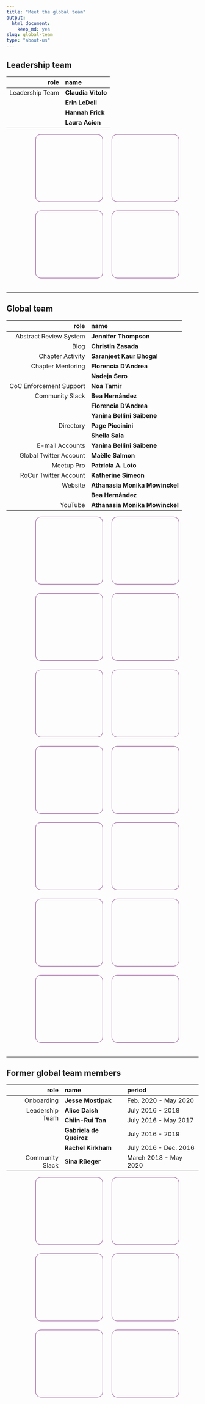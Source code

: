 ```yaml
---
title: "Meet the global team"
output:
  html_document:
    keep_md: yes
slug: global-team
type: "about-us"
---
```


<style type="text/css">
.grid {
  display: flex;
  flex-wrap: wrap; 
  flex-direction: row;
  align-items: center;
  justify-content: center;
  width: 100%;
  list-style-type: none;
  overflow: wrap;
}

.grid-item {
  flex-grow: 1 0 0; 
  height: 200px;
  width: 200px;
}

.content {
  position: relative;
  height: 175px;
  width: 175px;
  border-radius: 1em;
  border: 1px solid #88398a;
  background-size: cover;
  -moz-transition: all 1s ease-in-out 0s;
	-webkit-transition: all 1s ease-in-out 0s;
	-ms-transition: all 1s ease-in-out 0s;
	transition: all 1s ease-in-out 0s;
}

.content-text{
  opacity: 0;
  width: 100%;
  height: 100%;
}

.content-text:hover {
  opacity: 1;
}

.content-text h1 {
  position: absolute;
  width: 100%;
  top: -23px;
  font-size: 14px;
  font-weight: 300;
  color: #fff;
  background-color: #88398abe;
  border-top-left-radius: 1em;
  border-top-right-radius: 1em;
  padding: 5px; 
  padding-left: 8px;

}

.content-text p {
  position: absolute;
  bottom: -31px;
  font-size: 12px;
  font-weight: 300;
  width: 100%;
  background-color: #ffffffde;
  border-bottom-left-radius: 1em;
  border-bottom-right-radius: 1em;
  color: #88398a;
  padding: 4px; 
  padding-left: 8px;
}



@media only screen and (max-width: 600px) {
  .card {
    width: 100%;
  }
}

</style>






## Leadership team

<table class="table" style="width: auto !important; margin-left: auto; margin-right: auto;">
 <thead>
  <tr>
   <th style="text-align:right;"> role </th>
   <th style="text-align:left;"> name </th>
  </tr>
 </thead>
<tbody>
  <tr>
   <td style="text-align:right;vertical-align: top !important;" rowspan="4"> Leadership Team </td>
   <td style="text-align:left;font-weight: bold;"> Claudia Vitolo </td>
  </tr>
  <tr>
   
   <td style="text-align:left;font-weight: bold;"> Erin LeDell </td>
  </tr>
  <tr>
   
   <td style="text-align:left;font-weight: bold;"> Hannah Frick </td>
  </tr>
  <tr>
   
   <td style="text-align:left;font-weight: bold;"> Laura Acion </td>
  </tr>
</tbody>
</table>

<ul class="grid">
<li><div class="grid-item"><div class="content" style="background-image: url(img/claudia_vitolo.png);"><div class="content-text"><h1>Claudia Vitolo</h1><p>Leadership Team<br></p></div></div></div></li><li><div class="grid-item"><div class="content" style="background-image: url(img/erin_ledell.png);"><div class="content-text"><h1>Erin LeDell</h1><p>Leadership Team<br></p></div></div></div></li><li><div class="grid-item"><div class="content" style="background-image: url(img/hannah_frick.png);"><div class="content-text"><h1>Hannah Frick</h1><p>Leadership Team<br></p></div></div></div></li><li><div class="grid-item"><div class="content" style="background-image: url(img/laura_acion.png);"><div class="content-text"><h1>Laura Acion</h1><p>Leadership Team<br></p></div></div></div></li>
</ul>

---

## Global team

<table class="table" style="width: auto !important; margin-left: auto; margin-right: auto;">
 <thead>
  <tr>
   <th style="text-align:right;"> role </th>
   <th style="text-align:left;"> name </th>
  </tr>
 </thead>
<tbody>
  <tr>
   <td style="text-align:right;"> Abstract Review System </td>
   <td style="text-align:left;font-weight: bold;"> Jennifer Thompson </td>
  </tr>
  <tr>
   <td style="text-align:right;"> Blog </td>
   <td style="text-align:left;font-weight: bold;"> Christin Zasada </td>
  </tr>
  <tr>
   <td style="text-align:right;"> Chapter Activity </td>
   <td style="text-align:left;font-weight: bold;"> Saranjeet Kaur Bhogal </td>
  </tr>
  <tr>
   <td style="text-align:right;vertical-align: top !important;" rowspan="2"> Chapter Mentoring </td>
   <td style="text-align:left;font-weight: bold;"> Florencia D’Andrea </td>
  </tr>
  <tr>
   
   <td style="text-align:left;font-weight: bold;"> Nadeja Sero </td>
  </tr>
  <tr>
   <td style="text-align:right;"> CoC Enforcement Support </td>
   <td style="text-align:left;font-weight: bold;"> Noa Tamir </td>
  </tr>
  <tr>
   <td style="text-align:right;vertical-align: top !important;" rowspan="3"> Community Slack </td>
   <td style="text-align:left;font-weight: bold;"> Bea Hernández </td>
  </tr>
  <tr>
   
   <td style="text-align:left;font-weight: bold;"> Florencia D’Andrea </td>
  </tr>
  <tr>
   
   <td style="text-align:left;font-weight: bold;"> Yanina Bellini Saibene </td>
  </tr>
  <tr>
   <td style="text-align:right;vertical-align: top !important;" rowspan="2"> Directory </td>
   <td style="text-align:left;font-weight: bold;"> Page Piccinini </td>
  </tr>
  <tr>
   
   <td style="text-align:left;font-weight: bold;"> Sheila Saia </td>
  </tr>
  <tr>
   <td style="text-align:right;"> E-mail Accounts </td>
   <td style="text-align:left;font-weight: bold;"> Yanina Bellini Saibene </td>
  </tr>
  <tr>
   <td style="text-align:right;"> Global Twitter Account </td>
   <td style="text-align:left;font-weight: bold;"> Maëlle Salmon </td>
  </tr>
  <tr>
   <td style="text-align:right;"> Meetup Pro </td>
   <td style="text-align:left;font-weight: bold;"> Patricia A. Loto </td>
  </tr>
  <tr>
   <td style="text-align:right;"> RoCur Twitter Account </td>
   <td style="text-align:left;font-weight: bold;"> Katherine Simeon </td>
  </tr>
  <tr>
   <td style="text-align:right;vertical-align: top !important;" rowspan="2"> Website </td>
   <td style="text-align:left;font-weight: bold;"> Athanasia Monika Mowinckel </td>
  </tr>
  <tr>
   
   <td style="text-align:left;font-weight: bold;"> Bea Hernández </td>
  </tr>
  <tr>
   <td style="text-align:right;"> YouTube </td>
   <td style="text-align:left;font-weight: bold;"> Athanasia Monika Mowinckel </td>
  </tr>
</tbody>
</table>

<ul class="grid">
<li><div class="grid-item"><div class="content" style="background-image: url(img/athanasia_monika_mowinckel.png);"><div class="content-text"><h1>Athanasia Monika Mowinckel</h1><p>Website; YouTube<br></p></div></div></div></li><li><div class="grid-item"><div class="content" style="background-image: url(img/bea_hernandez.png);"><div class="content-text"><h1>Bea Hernández</h1><p>Website; Community Slack<br></p></div></div></div></li><li><div class="grid-item"><div class="content" style="background-image: url(img/christin_zasada.png);"><div class="content-text"><h1>Christin Zasada</h1><p>Blog<br></p></div></div></div></li><li><div class="grid-item"><div class="content" style="background-image: url(img/florencia_dandrea.png);"><div class="content-text"><h1>Florencia D’Andrea</h1><p>Community Slack; Chapter Mentoring<br></p></div></div></div></li><li><div class="grid-item"><div class="content" style="background-image: url(img/jennifer_thompson.png);"><div class="content-text"><h1>Jennifer Thompson</h1><p>Abstract Review System<br></p></div></div></div></li><li><div class="grid-item"><div class="content" style="background-image: url(img/katherine_simeon.png);"><div class="content-text"><h1>Katherine Simeon</h1><p>RoCur Twitter Account<br></p></div></div></div></li><li><div class="grid-item"><div class="content" style="background-image: url(img/maelle_salmon.png);"><div class="content-text"><h1>Maëlle Salmon</h1><p>Global Twitter Account<br></p></div></div></div></li><li><div class="grid-item"><div class="content" style="background-image: url(img/nadeja_sero.png);"><div class="content-text"><h1>Nadeja Sero</h1><p>Chapter Mentoring<br></p></div></div></div></li><li><div class="grid-item"><div class="content" style="background-image: url(img/noa_tamir.png);"><div class="content-text"><h1>Noa Tamir</h1><p>CoC Enforcement Support<br></p></div></div></div></li><li><div class="grid-item"><div class="content" style="background-image: url(img/page_piccinini.png);"><div class="content-text"><h1>Page Piccinini</h1><p>Directory<br></p></div></div></div></li><li><div class="grid-item"><div class="content" style="background-image: url(img/patricia_a_loto.png);"><div class="content-text"><h1>Patricia A. Loto</h1><p>Meetup Pro<br></p></div></div></div></li><li><div class="grid-item"><div class="content" style="background-image: url(img/saranjeet_kaur_bhogal.png);"><div class="content-text"><h1>Saranjeet Kaur Bhogal</h1><p>Chapter Activity<br></p></div></div></div></li><li><div class="grid-item"><div class="content" style="background-image: url(img/sheila_saia.png);"><div class="content-text"><h1>Sheila Saia</h1><p>Directory<br></p></div></div></div></li><li><div class="grid-item"><div class="content" style="background-image: url(img/yanina_bellini_saibene.png);"><div class="content-text"><h1>Yanina Bellini Saibene</h1><p>E-mail Accounts; Community Slack<br></p></div></div></div></li>
</ul>


---
## Former global team members

<table class="table" style="width: auto !important; margin-left: auto; margin-right: auto;">
 <thead>
  <tr>
   <th style="text-align:right;"> role </th>
   <th style="text-align:left;"> name </th>
   <th style="text-align:left;"> period </th>
  </tr>
 </thead>
<tbody>
  <tr>
   <td style="text-align:right;"> Onboarding </td>
   <td style="text-align:left;font-weight: bold;"> Jesse Mostipak </td>
   <td style="text-align:left;"> Feb. 2020 - May 2020 </td>
  </tr>
  <tr>
   <td style="text-align:right;vertical-align: top !important;" rowspan="4"> Leadership Team </td>
   <td style="text-align:left;font-weight: bold;"> Alice Daish </td>
   <td style="text-align:left;"> July 2016 - 2018 </td>
  </tr>
  <tr>
   
   <td style="text-align:left;font-weight: bold;"> Chiin-Rui Tan </td>
   <td style="text-align:left;"> July 2016 - May 2017 </td>
  </tr>
  <tr>
   
   <td style="text-align:left;font-weight: bold;"> Gabriela de Queiroz </td>
   <td style="text-align:left;"> July 2016 - 2019 </td>
  </tr>
  <tr>
   
   <td style="text-align:left;font-weight: bold;"> Rachel Kirkham </td>
   <td style="text-align:left;"> July 2016 - Dec. 2016 </td>
  </tr>
  <tr>
   <td style="text-align:right;"> Community Slack </td>
   <td style="text-align:left;font-weight: bold;"> Sina Rüeger </td>
   <td style="text-align:left;"> March 2018 - May 2020 </td>
  </tr>
</tbody>
</table>


<ul class="grid">
<li><div class="grid-item"><div class="content" style="background-image: url(img/jesse_mostipak.png);"><div class="content-text"><h1>Jesse Mostipak</h1><p>Feb. 2020 - May 2020<br></p></div></div></div></li><li><div class="grid-item"><div class="content" style="background-image: url(img/alice_daish.png);"><div class="content-text"><h1>Alice Daish</h1><p>July 2016 - 2018<br></p></div></div></div></li><li><div class="grid-item"><div class="content" style="background-image: url(img/chiinrui_tan.png);"><div class="content-text"><h1>Chiin-Rui Tan</h1><p>July 2016 - May 2017<br></p></div></div></div></li><li><div class="grid-item"><div class="content" style="background-image: url(img/gabriela_de_queiroz.png);"><div class="content-text"><h1>Gabriela de Queiroz</h1><p>July 2016 - 2019<br></p></div></div></div></li><li><div class="grid-item"><div class="content" style="background-image: url(img/rachel_kirkham.png);"><div class="content-text"><h1>Rachel Kirkham</h1><p>July 2016 - Dec. 2016<br></p></div></div></div></li><li><div class="grid-item"><div class="content" style="background-image: url(img/sina_rueger.png);"><div class="content-text"><h1>Sina Rüeger</h1><p>March 2018 - May 2020<br></p></div></div></div></li>
</ul>

